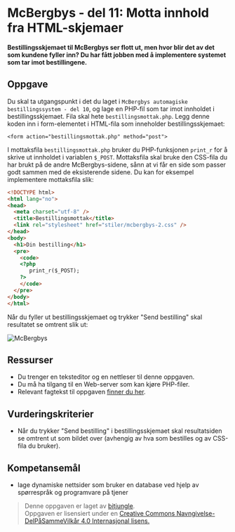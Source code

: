 # McBergbys - del 11: Motta innhold fra HTML-skjemaer

**Bestillingsskjemaet til McBergbys ser flott ut, men hvor blir det av det som kundene fyller inn? Du har fått jobben med å implementere systemet som tar imot bestillingene.**

## Oppgave

Du skal ta utgangspunkt i det du laget i `McBergbys automagiske bestillingssystem - del 10`, og lage en PHP-fil som tar imot innholdet i bestillingsskjemaet. Fila skal hete `bestillingsmottak.php`. Legg denne koden inn i form-elementet i HTML-fila som inneholder bestillingsskjemaet:

`<form action="bestillingsmottak.php" method="post">`

I mottaksfila `bestillingsmottak.php` bruker du PHP-funksjonen `print_r` for å skrive ut innholdet i variablen `$_POST`. Mottaksfila skal bruke den CSS-fila du har brukt på de andre McBergbys-sidene, sånn at vi får en side som passer godt sammen med de eksisterende sidene. Du kan for eksempel implementere mottaksfila slik:

``` html
<!DOCTYPE html>
<html lang="no">
<head>
  <meta charset="utf-8" />
  <title>Bestillingsmottak</title>
  <link rel="stylesheet" href="stiler/mcbergbys-2.css" />
</head>
<body>
  <h1>Din bestilling</h1>
  <pre>
    <code>
    <?php 
       print_r($_POST);
    ?>
    </code>
  </pre>
</body> 
</html>
```

Når du fyller ut bestillingsskjemaet og trykker "Send bestilling" skal resultatet se omtrent slik ut:

![McBergbys](https://raw.githubusercontent.com/fagstoff/IT1/master/Bilder/mcbergbys-11.png)

## Ressurser

* Du trenger en teksteditor og en nettleser til denne oppgaven.
* Du må ha tilgang til en Web-server som kan kjøre PHP-filer.
* Relevant fagtekst til oppgaven [finner du her](https://github.com/fagstoff/IT1/blob/master/Fagstoff/databaser/04.%20PHP.md).

## Vurderingskriterier

* Når du trykker "Send bestilling" i bestillingsskjemaet skal resultatsiden se omtrent ut som bildet over (avhengig av hva som bestilles og av CSS-fila du bruker).

## Kompetansemål

* lage dynamiske nettsider som bruker en database ved hjelp av spørrespråk og programvare på tjener

>Denne oppgaven er laget av [bitjungle](https://github.com/bitjungle).  
>Oppgaven er lisensiert under en
>[Creative Commons Navngivelse-DelPåSammeVilkår 4.0 Internasjonal lisens.
](http://creativecommons.org/licenses/by-sa/4.0/)
